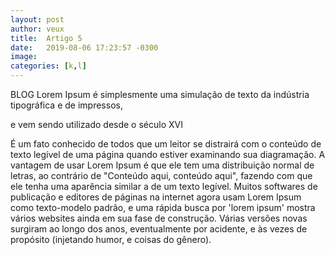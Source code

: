 ```yaml
---
layout: post
author: veux
title:  Artigo 5
date:   2019-08-06 17:23:57 -0300
image: 
categories: [k,l]
---
```

BLOG Lorem Ipsum é simplesmente uma simulação de texto da indústria tipográfica e de impressos, 

e vem sendo utilizado desde o século XVI

É um fato conhecido de todos que um leitor se distrairá com o conteúdo de texto legível de uma página quando estiver examinando sua diagramação. A vantagem de usar Lorem Ipsum é que ele tem uma distribuição normal de letras, ao contrário de "Conteúdo aqui, conteúdo aqui", fazendo com que ele tenha uma aparência similar a de um texto legível. Muitos softwares de publicação e editores de páginas na internet agora usam Lorem Ipsum como texto-modelo padrão, e uma rápida busca por 'lorem ipsum' mostra vários websites ainda em sua fase de construção. Várias versões novas surgiram ao longo dos anos, eventualmente por acidente, e às vezes de propósito (injetando humor, e coisas do gênero).